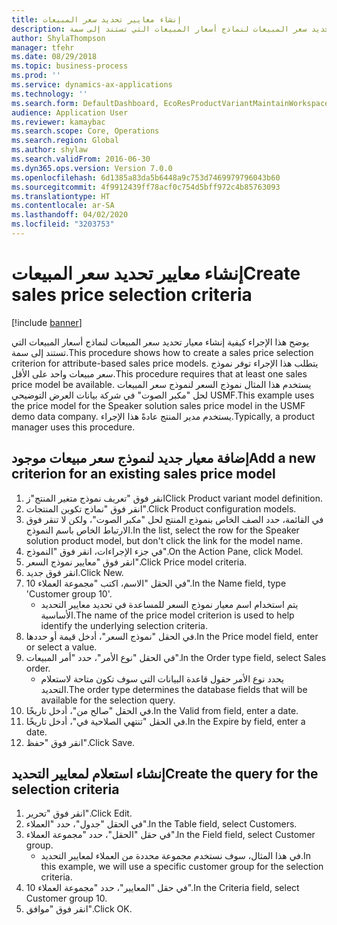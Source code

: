 ```yaml
---
title: إنشاء معايير تحديد سعر المبيعات
description: يوضح هذا الإجراء كيفية إنشاء معيار تحديد سعر المبيعات لنماذج أسعار المبيعات التي تستند إلى سمة.
author: ShylaThompson
manager: tfehr
ms.date: 08/29/2018
ms.topic: business-process
ms.prod: ''
ms.service: dynamics-ax-applications
ms.technology: ''
ms.search.form: DefaultDashboard, EcoResProductVariantMaintainWorkspace, PCProductConfigurationModelListPage, PCPriceModelSelectionCriteria, SysQueryForm, SysQueryTableLookUp, SysQueryFieldLookUp
audience: Application User
ms.reviewer: kamaybac
ms.search.scope: Core, Operations
ms.search.region: Global
ms.author: shylaw
ms.search.validFrom: 2016-06-30
ms.dyn365.ops.version: Version 7.0.0
ms.openlocfilehash: 6d1385a83da5b6448a9c753d7469979796043b60
ms.sourcegitcommit: 4f9912439ff78acf0c754d5bff972c4b85763093
ms.translationtype: HT
ms.contentlocale: ar-SA
ms.lasthandoff: 04/02/2020
ms.locfileid: "3203753"
---
```

# <a name="create-sales-price-selection-criteria"></a><span data-ttu-id="46d49-103">إنشاء معايير تحديد سعر المبيعات</span><span class="sxs-lookup"><span data-stu-id="46d49-103">Create sales price selection criteria</span></span>

[!include [banner](../../includes/banner.md)]

<span data-ttu-id="46d49-104">يوضح هذا الإجراء كيفية إنشاء معيار تحديد سعر المبيعات لنماذج أسعار المبيعات التي تستند إلى سمة.</span><span class="sxs-lookup"><span data-stu-id="46d49-104">This procedure shows how to create a sales price selection criterion for attribute-based sales price models.</span></span> <span data-ttu-id="46d49-105">يتطلب هذا الإجراء توفر نموذج سعر مبيعات واحد على الأقل.</span><span class="sxs-lookup"><span data-stu-id="46d49-105">This procedure requires that at least one sales price model be available.</span></span> <span data-ttu-id="46d49-106">يستخدم هذا المثال نموذج السعر لنموذج سعر المبيعات لحل "مكبر الصوت" في شركة بيانات العرض التوضيحي USMF.‬</span><span class="sxs-lookup"><span data-stu-id="46d49-106">This example uses the price model for the Speaker solution sales price model in the USMF demo data company.</span></span> <span data-ttu-id="46d49-107">يستخدم مدير المنتج عادةً هذا الإجراء.</span><span class="sxs-lookup"><span data-stu-id="46d49-107">Typically, a product manager uses this procedure.</span></span>


## <a name="add-a-new-criterion-for-an-existing-sales-price-model"></a><span data-ttu-id="46d49-108">إضافة معيار جديد لنموذج سعر مبيعات موجود</span><span class="sxs-lookup"><span data-stu-id="46d49-108">Add a new criterion for an existing sales price model</span></span>
1. <span data-ttu-id="46d49-109">انقر فوق "تعريف نموذج متغير المنتج"ز</span><span class="sxs-lookup"><span data-stu-id="46d49-109">Click Product variant model definition.</span></span>
2. <span data-ttu-id="46d49-110">انقر فوق "نماذج تكوين المنتجات".</span><span class="sxs-lookup"><span data-stu-id="46d49-110">Click Product configuration models.</span></span>
3. <span data-ttu-id="46d49-111">في القائمة، حدد الصف الخاص بنموذج المنتج لحل "مكبر الصوت"، ولكن لا تنقر فوق الارتباط الخاص باسم النموذج.</span><span class="sxs-lookup"><span data-stu-id="46d49-111">In the list, select the row for the Speaker solution product model, but don't click the link for the model name.</span></span>
4. <span data-ttu-id="46d49-112">في جزء الإجراءات، انقر فوق "النموذج".</span><span class="sxs-lookup"><span data-stu-id="46d49-112">On the Action Pane, click Model.</span></span>
5. <span data-ttu-id="46d49-113">انقر فوق "معايير نموذج السعر".</span><span class="sxs-lookup"><span data-stu-id="46d49-113">Click Price model criteria.</span></span>
6. <span data-ttu-id="46d49-114">انقر فوق جديد.</span><span class="sxs-lookup"><span data-stu-id="46d49-114">Click New.</span></span>
7. <span data-ttu-id="46d49-115">في الحقل "الاسم، اكتب "مجموعة العملاء 10".</span><span class="sxs-lookup"><span data-stu-id="46d49-115">In the Name field, type 'Customer group 10'.</span></span>
    * <span data-ttu-id="46d49-116">يتم استخدام اسم معيار نموذج السعر للمساعدة في تحديد معايير التحديد الأساسية.</span><span class="sxs-lookup"><span data-stu-id="46d49-116">The name of the price model criterion is used to help identify the underlying selection criteria.</span></span>  
8. <span data-ttu-id="46d49-117">في الحقل "نموذج السعر"، أدخل قيمة أو حددها.</span><span class="sxs-lookup"><span data-stu-id="46d49-117">In the Price model field, enter or select a value.</span></span>
9. <span data-ttu-id="46d49-118">في الحقل "نوع الأمر"، حدد "أمر المبيعات".</span><span class="sxs-lookup"><span data-stu-id="46d49-118">In the Order type field, select Sales order.</span></span>
    * <span data-ttu-id="46d49-119">يحدد نوع الأمر حقول قاعدة البيانات التي سوف تكون متاحة لاستعلام التحديد.</span><span class="sxs-lookup"><span data-stu-id="46d49-119">The order type determines the database fields that will be available for the selection query.</span></span>  
10. <span data-ttu-id="46d49-120">في الحقل "صالح من"، أدخل تاريخًا.</span><span class="sxs-lookup"><span data-stu-id="46d49-120">In the Valid from field, enter a date.</span></span>
11. <span data-ttu-id="46d49-121">في الحقل "تنتهي الصلاحية في‬"، أدخل تاريخًا.</span><span class="sxs-lookup"><span data-stu-id="46d49-121">In the Expire by field, enter a date.</span></span>
12. <span data-ttu-id="46d49-122">انقر فوق "حفظ".</span><span class="sxs-lookup"><span data-stu-id="46d49-122">Click Save.</span></span>

## <a name="create-the-query-for-the-selection-criteria"></a><span data-ttu-id="46d49-123">إنشاء استعلام لمعايير التحديد</span><span class="sxs-lookup"><span data-stu-id="46d49-123">Create the query for the selection criteria</span></span>
1. <span data-ttu-id="46d49-124">انقر فوق "تحرير".</span><span class="sxs-lookup"><span data-stu-id="46d49-124">Click Edit.</span></span>
2. <span data-ttu-id="46d49-125">في الحقل "جدول"، حدد "العملاء".</span><span class="sxs-lookup"><span data-stu-id="46d49-125">In the Table field, select Customers.</span></span> 
3. <span data-ttu-id="46d49-126">في حقل "الحقل"، حدد "مجموعة العملاء".</span><span class="sxs-lookup"><span data-stu-id="46d49-126">In the Field field, select Customer group.</span></span>
    * <span data-ttu-id="46d49-127">في هذا المثال، سوف نستخدم مجموعة محددة من العملاء لمعايير التحديد.</span><span class="sxs-lookup"><span data-stu-id="46d49-127">In this example, we will use a specific customer group for the selection criteria.</span></span>  
4. <span data-ttu-id="46d49-128">في حقل "المعايير"، حدد "مجموعة العملاء 10".</span><span class="sxs-lookup"><span data-stu-id="46d49-128">In the Criteria field, select Customer group 10.</span></span> 
5. <span data-ttu-id="46d49-129">انقر فوق "موافق".</span><span class="sxs-lookup"><span data-stu-id="46d49-129">Click OK.</span></span>

